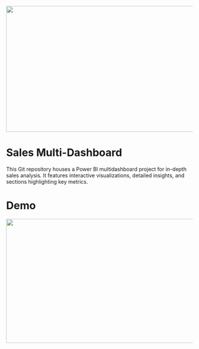 <p align="center">
  <img src="https://github.com/Tahascommit/Multidashboard_Sales/blob/efa3b55db2dcf8dbd69071f44b2259d9746a2079/assets/Cover_image.png" width="703" height="340">
</p>


# Sales Multi-Dashboard
This Git repository houses a Power BI multidashboard project for in-depth sales analysis. It features interactive visualizations, detailed insights, and sections highlighting key metrics.

# Demo
<img src="https://github.com/Tahascommit/Multidashboard_Sales/blob/49971930471c154e21d1e032c463d31ae70abd28/assets/BI-demo.gif" width="602" height="335">

